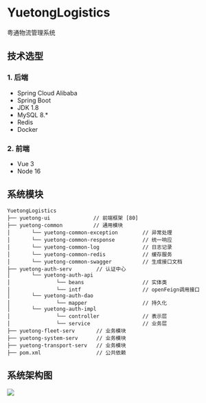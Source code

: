 # YuetongLogistics

粤通物流管理系统

## 技术选型

### 1. 后端

* Spring Cloud Alibaba
* Spring Boot
* JDK 1.8
* MySQL 8.*
* Redis
* Docker

### 2. 前端

* Vue 3
* Node 16

## 系统模块

~~~
YuetongLogistics
├── yuetong-ui              // 前端框架 [80]
├── yuetong-common          // 通用模块
│       └── yuetong-common-exception        // 异常处理
│       └── yuetong-common-response         // 统一响应
│       └── yuetong-common-log              // 日志记录
│       └── yuetong-common-redis            // 缓存服务
│       └── yuetong-common-swagger          // 生成接口文档
├── yuetong-auth-serv        // 认证中心
│       └── yuetong-auth-api
│               └── beans                   // 实体类
│               └── intf                    // openFeign调用接口
│       └── yuetong-auth-dao
│               └── mapper                  // 持久化
│       └── yuetong-auth-impl
│               └── controller              // 表示层
│               └── service                 // 业务层
├── yuetong-fleet-serv       // 业务模块
├── yuetong-system-serv      // 业务模块
├── yuetong-transport-serv   // 业务模块
├── pom.xml                  // 公共依赖
~~~

## 系统架构图

![](https://pic.imgdb.cn/item/64a2671a1ddac507cc9da6b5.jpg)
